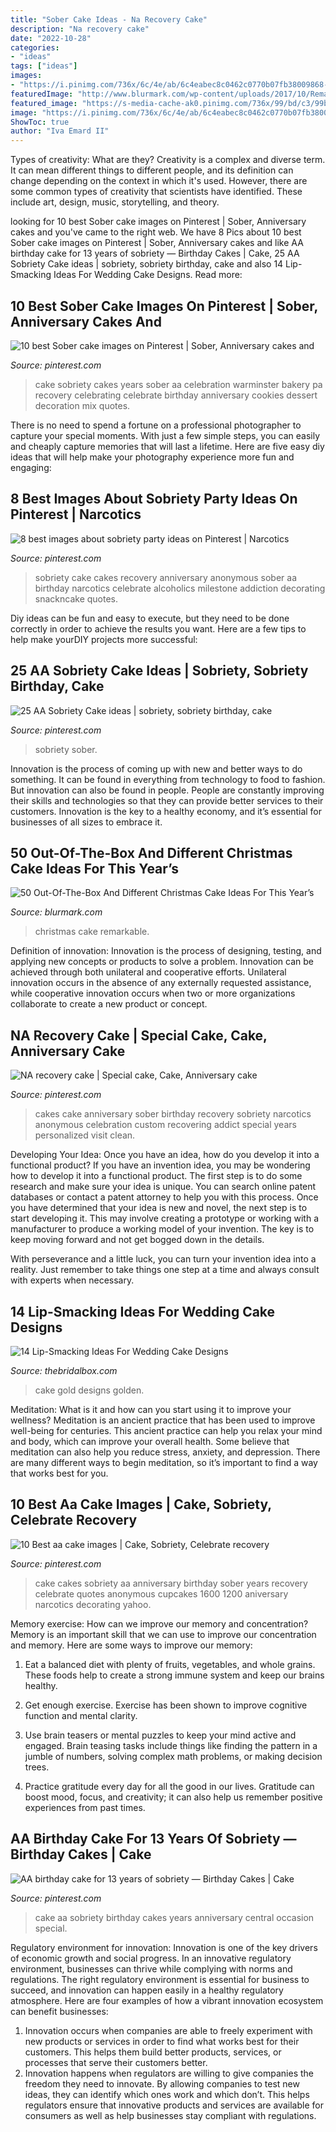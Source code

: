 ```yaml
---
title: "Sober Cake Ideas - Na Recovery Cake"
description: "Na recovery cake"
date: "2022-10-28"
categories:
- "ideas"
tags: ["ideas"]
images:
- "https://i.pinimg.com/736x/6c/4e/ab/6c4eabec8c0462c0770b07fb38009868--sobriety-cooking-ideas.jpg"
featuredImage: "http://www.blurmark.com/wp-content/uploads/2017/10/Remarkable-Christmas-Cake.jpg"
featured_image: "https://s-media-cache-ak0.pinimg.com/736x/99/bd/c3/99bdc3e1afcb9f6e6592638795f80502.jpg"
image: "https://i.pinimg.com/736x/6c/4e/ab/6c4eabec8c0462c0770b07fb38009868--sobriety-cooking-ideas.jpg"
ShowToc: true
author: "Iva Emard II"
---
```



Types of creativity: What are they?
Creativity is a complex and diverse term. It can mean different things to different people, and its definition can change depending on the context in which it's used. However, there are some common types of creativity that scientists have identified. These include art, design, music, storytelling, and
theory.

	

		
looking for 10 best Sober cake images on Pinterest | Sober, Anniversary cakes and you've came to the right web. We have 8 Pics about 10 best Sober cake images on Pinterest | Sober, Anniversary cakes and like AA birthday cake for 13 years of sobriety — Birthday Cakes | Cake, 25 AA Sobriety Cake ideas | sobriety, sobriety birthday, cake and also 14 Lip-Smacking Ideas For Wedding Cake Designs. Read more:
		
    
## 10 Best Sober Cake Images On Pinterest | Sober, Anniversary Cakes And

<img loading=lazy src="https://i.pinimg.com/736x/6c/4e/ab/6c4eabec8c0462c0770b07fb38009868--sobriety-cooking-ideas.jpg" onerror="this.onerror=null;this.src='https://tse4.mm.bing.net/th?id=OIP.v4sr_2JfviC4Lo6zeVTSAAHaNJ&amp;pid=15.1';" alt="10 best Sober cake images on Pinterest | Sober, Anniversary cakes and">

_Source: pinterest.com_

>cake sobriety cakes years sober aa celebration warminster bakery pa recovery celebrating celebrate birthday anniversary cookies dessert decoration mix quotes. 

	

There is no need to spend a fortune on a professional photographer to capture your special moments. With just a few simple steps, you can easily and cheaply capture memories that will last a lifetime. Here are five easy diy ideas that will help make your photography experience more fun and engaging:

    
## 8 Best Images About Sobriety Party Ideas On Pinterest | Narcotics

<img loading=lazy src="https://s-media-cache-ak0.pinimg.com/736x/99/bd/c3/99bdc3e1afcb9f6e6592638795f80502.jpg" onerror="this.onerror=null;this.src='https://tse2.mm.bing.net/th?id=OIP.EOG4-o8lJPcf_sQW-ZVFEQHaHa&amp;pid=15.1';" alt="8 best images about sobriety party ideas on Pinterest | Narcotics">

_Source: pinterest.com_

>sobriety cake cakes recovery anniversary anonymous sober aa birthday narcotics celebrate alcoholics milestone addiction decorating snackncake quotes. 

	

Diy ideas can be fun and easy to execute, but they need to be done correctly in order to achieve the results you want. Here are a few tips to help make yourDIY projects more successful:

    
## 25 AA Sobriety Cake Ideas | Sobriety, Sobriety Birthday, Cake

<img loading=lazy src="https://i.pinimg.com/474x/09/3e/96/093e9628afbcabd8a44aad7e7d269d6b--anniversary-cakes--year.jpg" onerror="this.onerror=null;this.src='https://tse3.mm.bing.net/th?id=OIP._wJ99K-MwExc39g0MFJt2QAAAA&amp;pid=15.1';" alt="25 AA Sobriety Cake ideas | sobriety, sobriety birthday, cake">

_Source: pinterest.com_

>sobriety sober. 

	

Innovation is the process of coming up with new and better ways to do something. It can be found in everything from technology to food to fashion. But innovation can also be found in people. People are constantly improving their skills and technologies so that they can provide better services to their customers. Innovation is the key to a healthy economy, and it’s essential for businesses of all sizes to embrace it.

    
## 50 Out-Of-The-Box And Different Christmas Cake Ideas For This Year’s

<img loading=lazy src="http://www.blurmark.com/wp-content/uploads/2017/10/Remarkable-Christmas-Cake.jpg" onerror="this.onerror=null;this.src='https://tse1.mm.bing.net/th?id=OIP.441E7TWCWxxi20aAO1zo3QHaJQ&amp;pid=15.1';" alt="50 Out-Of-The-Box And Different Christmas Cake Ideas For This Year’s">

_Source: blurmark.com_

>christmas cake remarkable. 

	

Definition of innovation:
Innovation is the process of designing, testing, and applying new concepts or products to solve a problem. Innovation can be achieved through both unilateral and cooperative efforts. Unilateral innovation occurs in the absence of any externally requested assistance, while cooperative innovation occurs when two or more organizations collaborate to create a new product or concept.

    
## NA Recovery Cake | Special Cake, Cake, Anniversary Cake

<img loading=lazy src="https://i.pinimg.com/originals/b6/54/0b/b6540b6523eea7603ae51a4cbfc56cb0.jpg" onerror="this.onerror=null;this.src='https://tse2.mm.bing.net/th?id=OIP.tqVkKAfCX1E8uFf5Z5FcuAHaJ4&amp;pid=15.1';" alt="NA recovery cake | Special cake, Cake, Anniversary cake">

_Source: pinterest.com_

>cakes cake anniversary sober birthday recovery sobriety narcotics anonymous celebration custom recovering addict special years personalized visit clean. 

	

Developing Your Idea: Once you have an idea, how do you develop it into a functional product?
If you have an invention idea, you may be wondering how to develop it into a functional product. The first step is to do some research and make sure your idea is unique. You can search online patent databases or contact a patent attorney to help you with this process.
Once you have determined that your idea is new and novel, the next step is to start developing it. This may involve creating a prototype or working with a manufacturer to produce a working model of your invention. The key is to keep moving forward and not get bogged down in the details.

With perseverance and a little luck, you can turn your invention idea into a reality. Just remember to take things one step at a time and always consult with experts when necessary.

    
## 14 Lip-Smacking Ideas For Wedding Cake Designs

<img loading=lazy src="https://cdn2.thebridalbox.com/wp-content/uploads/2015/12/black-and-golden-cake.jpg" onerror="this.onerror=null;this.src='https://tse4.mm.bing.net/th?id=OIP.R_1ysbeWv9Y8hSHSwA9uAwHaIO&amp;pid=15.1';" alt="14 Lip-Smacking Ideas For Wedding Cake Designs">

_Source: thebridalbox.com_

>cake gold designs golden. 

	

Meditation: What is it and how can you start using it to improve your wellness?
Meditation is an ancient practice that has been used to improve well-being for centuries. This ancient practice can help you relax your mind and body, which can improve your overall health. Some believe that meditation can also help you reduce stress, anxiety, and depression. There are many different ways to begin meditation, so it’s important to find a way that works best for you.

    
## 10 Best Aa Cake Images | Cake, Sobriety, Celebrate Recovery

<img loading=lazy src="https://i.pinimg.com/236x/26/a2/e3/26a2e39388bd47a3378f67033df4d9ed.jpg" onerror="this.onerror=null;this.src='https://tse3.mm.bing.net/th?id=OIP.JpGIY0Ipk8RP-0OFZaFyBwAAAA&amp;pid=15.1';" alt="10 Best aa cake images | Cake, Sobriety, Celebrate recovery">

_Source: pinterest.com_

>cake cakes sobriety aa anniversary birthday sober years recovery celebrate quotes anonymous cupcakes 1600 1200 aniversary narcotics decorating yahoo. 

	

Memory exercise: How can we improve our memory and concentration?
Memory is an important skill that we can use to improve our concentration and memory. Here are some ways to improve our memory:
1. Eat a balanced diet with plenty of fruits, vegetables, and whole grains. These foods help to create a strong immune system and keep our brains healthy.

2. Get enough exercise. Exercise has been shown to improve cognitive function and mental clarity.

3. Use brain teasers or mental puzzles to keep your mind active and engaged. Brain teasing tasks include things like finding the pattern in a jumble of numbers, solving complex math problems, or making decision trees.

4. Practice gratitude every day for all the good in our lives. Gratitude can boost mood, focus, and creativity; it can also help us remember positive experiences from past times.

    
## AA Birthday Cake For 13 Years Of Sobriety — Birthday Cakes | Cake

<img loading=lazy src="https://i.pinimg.com/originals/33/d3/b1/33d3b1e020be23dfb9cac8473198260e.jpg" onerror="this.onerror=null;this.src='https://tse4.mm.bing.net/th?id=OIP.z-f2D82CM3D3VjrLOD5SWQHaFj&amp;pid=15.1';" alt="AA birthday cake for 13 years of sobriety — Birthday Cakes | Cake">

_Source: pinterest.com_

>cake aa sobriety birthday cakes years anniversary central occasion special. 

	

Regulatory environment for innovation:
Innovation is one of the key drivers of economic growth and social progress. In an innovative regulatory environment, businesses can thrive while complying with norms and regulations. The right regulatory environment is essential for business to succeed, and innovation can happen easily in a healthy regulatory atmosphere. Here are four examples of how a vibrant innovation ecosystem can benefit businesses: 
1) Innovation occurs when companies are able to freely experiment with new products or services in order to find what works best for their customers. This helps them build better products, services, or processes that serve their customers better.
2) Innovation happens when regulators are willing to give companies the freedom they need to innovate. By allowing companies to test new ideas, they can identify which ones work and which don’t. This helps regulators ensure that innovative products and services are available for consumers as well as help businesses stay compliant with regulations.

